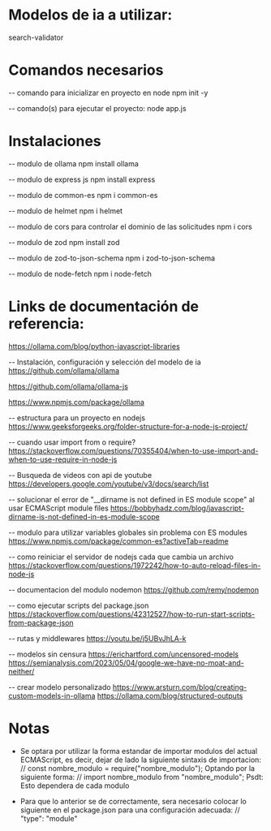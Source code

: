 

# Modelos de ia a utilizar:
search-validator


# Comandos necesarios

-- comando para inicializar en proyecto en node
npm init -y

-- comando(s) para ejecutar el proyecto:
node app.js




# Instalaciones

-- modulo de ollama
npm install ollama

-- modulo de express js
npm install express

-- modulo de common-es
npm i common-es

-- modulo de helmet
npm i helmet

-- modulo de cors para controlar el dominio de las solicitudes
npm i cors

-- modulo de zod
npm install zod

-- modulo de zod-to-json-schema
npm i zod-to-json-schema

-- modulo de node-fetch
npm i node-fetch

# Links de documentación de referencia:

https://ollama.com/blog/python-javascript-libraries

-- Instalación, configuración y selección del modelo de ia
https://github.com/ollama/ollama

https://github.com/ollama/ollama-js

https://www.npmjs.com/package/ollama

-- estructura para un proyecto en nodejs
https://www.geeksforgeeks.org/folder-structure-for-a-node-js-project/

-- cuando usar import from o require?
https://stackoverflow.com/questions/70355404/when-to-use-import-and-when-to-use-require-in-node-js

-- Busqueda de videos con api de youtube
https://developers.google.com/youtube/v3/docs/search/list

-- solucionar el error de "__dirname is not defined in ES module scope" al usar ECMAScript module files
https://bobbyhadz.com/blog/javascript-dirname-is-not-defined-in-es-module-scope

-- modulo para utilizar variables globales sin problema con ES modules
https://www.npmjs.com/package/common-es?activeTab=readme

-- como reiniciar el servidor de nodejs cada que cambia un archivo
https://stackoverflow.com/questions/1972242/how-to-auto-reload-files-in-node-js

-- documentacion del modulo nodemon
https://github.com/remy/nodemon

-- como ejecutar scripts del package.json
https://stackoverflow.com/questions/42312527/how-to-run-start-scripts-from-package-json

-- rutas y middlewares
https://youtu.be/j5UBvJhLA-k

-- modelos sin censura
https://erichartford.com/uncensored-models
https://semianalysis.com/2023/05/04/google-we-have-no-moat-and-neither/

-- crear modelo personalizado
https://www.arsturn.com/blog/creating-custom-models-in-ollama
https://ollama.com/blog/structured-outputs

# Notas

- Se optara por utilizar la forma estandar de importar modulos del actual ECMAScript,
es decir, dejar de lado la siguiente sintaxis de importacion:
// const nombre_modulo = require("nombre_modulo");
Optando por la siguiente forma:
// import nombre_modulo from "nombre_modulo";
Psdt: Esto dependera de cada modulo

- Para que lo anterior se de correctamente, sera necesario colocar lo siguiente en el
package.json para una configuración adecuada:
// "type": "module"

